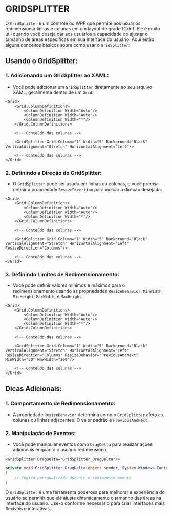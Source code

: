 # GRIDSPLITTER
O `GridSplitter` é um controle no WPF que permite aos usuários redimensionar linhas e colunas em um layout de grade (Grid). Ele é muito útil quando você deseja dar aos usuários a capacidade de ajustar o tamanho de áreas específicas em sua interface do usuário. Aqui estão alguns conceitos básicos sobre como usar o `GridSplitter`:

## Usando o GridSplitter:
### 1. **Adicionando um GridSplitter ao XAML:**
   - Você pode adicionar um `GridSplitter` diretamente ao seu arquivo XAML, geralmente dentro de um `Grid`:

```xaml
<Grid>
    <Grid.ColumnDefinitions>
        <ColumnDefinition Width="Auto"/>
        <ColumnDefinition Width="Auto"/>
        <ColumnDefinition Width="*"/>
    </Grid.ColumnDefinitions>

    <!-- Conteúdo das colunas -->
    
    <GridSplitter Grid.Column="1" Width="5" Background="Black" VerticalAlignment="Stretch" HorizontalAlignment="Left"/>
    
    <!-- Conteúdo das colunas -->
</Grid>
```

### 2. **Definindo a Direção do GridSplitter:**
   - O `GridSplitter` pode ser usado em linhas ou colunas, e você precisa definir a propriedade `ResizeDirection` para indicar a direção desejada:

```xaml
<Grid>
    <Grid.ColumnDefinitions>
        <ColumnDefinition Width="Auto"/>
        <ColumnDefinition Width="Auto"/>
        <ColumnDefinition Width="*"/>
    </Grid.ColumnDefinitions>

    <!-- Conteúdo das colunas -->
    
    <GridSplitter Grid.Column="1" Width="5" Background="Black" VerticalAlignment="Stretch" HorizontalAlignment="Left" ResizeDirection="Columns"/>
    
    <!-- Conteúdo das colunas -->
</Grid>
```

### 3. **Definindo Limites de Redimensionamento:**
   - Você pode definir valores mínimos e máximos para o redimensionamento usando as propriedades `ResizeBehavior`, `MinWidth`, `MinHeight`, `MaxWidth`, e `MaxHeight`.

```xaml
<Grid>
    <Grid.ColumnDefinitions>
        <ColumnDefinition Width="Auto"/>
        <ColumnDefinition Width="Auto"/>
        <ColumnDefinition Width="*"/>
    </Grid.ColumnDefinitions>

    <!-- Conteúdo das colunas -->
    
    <GridSplitter Grid.Column="1" Width="5" Background="Black" VerticalAlignment="Stretch" HorizontalAlignment="Left" ResizeDirection="Columns" ResizeBehavior="PreviousAndNext" MinWidth="50" MaxWidth="200"/>
    
    <!-- Conteúdo das colunas -->
</Grid>
```

## Dicas Adicionais:
### 1. **Comportamento de Redimensionamento:**
   - A propriedade `ResizeBehavior` determina como o `GridSplitter` afeta as colunas ou linhas adjacentes. O valor padrão é `PreviousAndNext`.

### 2. **Manipulação de Eventos:**
   - Você pode manipular eventos como `DragDelta` para realizar ações adicionais enquanto o usuário redimensiona.

```xaml
<GridSplitter DragDelta="GridSplitter_DragDelta"/>
```

```csharp
private void GridSplitter_DragDelta(object sender, System.Windows.Controls.Primitives.DragDeltaEventArgs e)
{
    // Lógica personalizada durante o redimensionamento
}
```

O `GridSplitter` é uma ferramenta poderosa para melhorar a experiência do usuário ao permitir que ele ajuste dinamicamente o tamanho das áreas na interface do usuário. Use-o conforme necessário para criar interfaces mais flexíveis e interativas. 